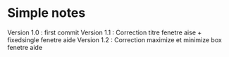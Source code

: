 # Simple notes
Version 1.0 : first commit
Version 1.1 : Correction titre fenetre aise + fixedsingle fenetre aide
Version 1.2 : Correction maximize et minimize box fenetre aide

